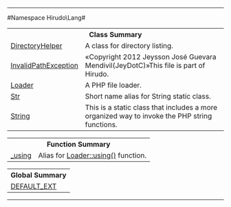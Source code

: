 

- - -

#Namespace Hirudo\Lang#

<table class="title">
<tr><th colspan="2" class="title">Class Summary</th></tr>
<tr><td class="name"><a href="https://github.com/JeyDotC/Hirudo-docs/blob/master/hirudo/lang/directoryhelper.md">DirectoryHelper</a></td><td class="description">A class for directory listing.</td></tr>
<tr><td class="name"><a href="https://github.com/JeyDotC/Hirudo-docs/blob/master/hirudo/lang/invalidpathexception.md">InvalidPathException</a></td><td class="description">«Copyright 2012 Jeysson José Guevara Mendivil(JeyDotC)»This file is part of Hirudo.
</td></tr>
<tr><td class="name"><a href="https://github.com/JeyDotC/Hirudo-docs/blob/master/hirudo/lang/loader.md">Loader</a></td><td class="description">A PHP file loader. </td></tr>
<tr><td class="name"><a href="https://github.com/JeyDotC/Hirudo-docs/blob/master/hirudo/lang/str.md">Str</a></td><td class="description">Short name alias for String static class.</td></tr>
<tr><td class="name"><a href="https://github.com/JeyDotC/Hirudo-docs/blob/master/hirudo/lang/string.md">String</a></td><td class="description">This is a static class that includes a more organized way to invoke
the PHP string functions.</td></tr>
</table>

<table class="title">
<tr><th colspan="2" class="title">Function Summary</th></tr>
<tr><td class="name"><a href="package-functions.md#_using">_using</a></td><td class="description">Alias for <a href="../../hirudo/lang/loader.html#using()">Loader::using()</a> function.</td></tr>
</table>

<table class="title">
<tr><th colspan="2" class="title">Global Summary</th></tr>
<tr><td class="name"><a href="package-globals.md#DEFAULT_EXT">DEFAULT_EXT</a></td><td class="description"></td></tr>
</table>

- - -

